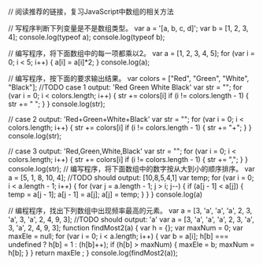 // 阅读推荐的链接，复习JavaScript中数组的相关方法

// 写程序判断下列变量是不是数组类型。
var a = '[a, b, c, d]';
var b = [1, 2, 3, 4];
console.log(typeof a);
console.log(typeof b);


// 编写程序，将下面数组中的每一项都乘以2。
var a = [1, 2, 3, 4, 5];
for (var i = 0; i < 5; i++) {
    a[i] = a[i]*2;
}
console.log(a);


// 编写程序，按下面的要求输出结果。
var colors = ["Red", "Green", "White", "Black"];
//TODO case 1 output: 'Red Green White Black'
var str = "";
for (var i = 0; i < colors.length; i++) {
    str += colors[i]
    if (i != colors.length - 1) {
        str += " ";
    }
}
console.log(str);

// case 2 output: 'Red+Green+White+Black'
var str = "";
for (var i = 0; i < colors.length; i++) {
    str += colors[i]
    if (i != colors.length - 1) {
        str += "+";
    }
}
console.log(str);

// case 3 output: 'Red,Green,White,Black'
var str = "";
for (var i = 0; i < colors.length; i++) {
    str += colors[i]
    if (i != colors.length - 1) {
        str += ",";
    }
}
console.log(str);
// 编写程序，将下面数组中的数字按从大到小的顺序排序。
var a = [5, 1, 8, 10, 4];
//TODO should output: [10,8,5,4,1]
var temp;
for (var i = 0; i < a.length - 1; i++) {
    for (var j = a.length - 1; j > i; j--) {
        if (a[j - 1] < a[j]) {
            temp = a[j - 1];
            a[j - 1] = a[j];
            a[j] = temp;
        }
    }
}
console.log(a)

// 编程程序，找出下列数组中出现频率最高的元素。
var a = [3, 'a', 'a', 'a', 2, 3, 'a', 3, 'a', 2, 4, 9, 3];
//TODO should output: 'a'
var a = [3, 'a', 'a', 'a', 2, 3, 'a', 3, 'a', 2, 4, 9, 3];
function findMost2(a) {
    var h = {};
    var maxNum = 0;
    var maxEle = null;
    for (var i = 0; i < a.length; i++) {
        var b = a[i];
        h[b] === undefined ? h[b] = 1 : (h[b]++);
        if (h[b] > maxNum) {
            maxEle = b;
            maxNum = h[b];
        }
    }
    return maxEle ;
}
console.log(findMost2(a));
